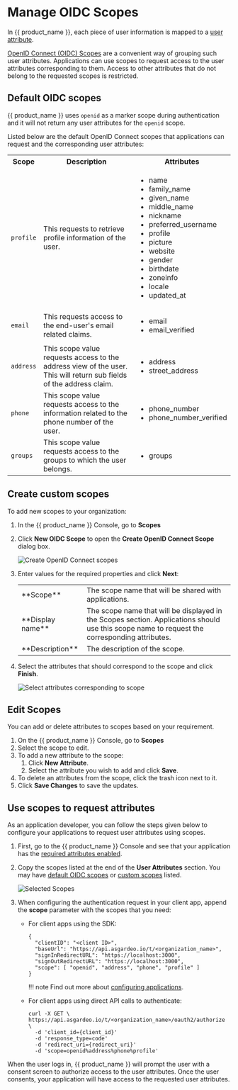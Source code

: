 # Manage OIDC Scopes

In {{ product_name }}, each piece of user information is mapped to a [user attribute](../../guides/users/attributes/manage-attributes/).

[OpenID Connect (OIDC) Scopes](https://openid.net/specs/) are a convenient way of grouping such user attributes. Applications can use scopes to request access to the user attributes corresponding to them. Access to other attributes that do not belong to the requested scopes is restricted.

## Default OIDC scopes
{{ product_name }} uses `openid` as a marker scope during authentication and it will not return any user attributes for the `openid` scope.

Listed below are the default OpenID Connect scopes that applications can request and the corresponding user attributes:

<table>
  <tr>
    <th>Scope</th>
    <th>Description</th>
    <th>Attributes</th>
  </tr>
   <tr>
      <td><code>profile</code></td>
      <td>This requests to retrieve profile information of the user.</td>
      <td>
        <ul>
          <li>name</li>
          <li>family_name</li>
          <li>given_name</li>
          <li>middle_name</li>
          <li>nickname</li>
          <li>preferred_username</li>
          <li>profile</li>
          <li>picture</li>
          <li>website</li>
          <li>gender</li>
          <li>birthdate</li>
          <li>zoneinfo</li>
          <li>locale</li>
          <li>updated_at</li>
        </ul>
      </td>
    </tr>
  <tr>
    <td><code>email</code></td>
    <td>This requests access to the end-user's email related claims.</td>
    <td>
      <ul>
        <li>email</li>
        <li>email_verified</li>
      </ul>
    </td>
  </tr>
  <tr>
    <td><code>address</code></td>
    <td>This scope value requests access to the address view of the user. This will return sub fields of the address claim.</td>
    <td>
      <ul>
        <li>address</li>
        <li>street_address</li>
      </ul>
    </td>
  </tr>
  <tr>
      <td><code>phone</code></td>
      <td>This scope value requests access to the information related to the phone number of the user.</td>
      <td>
        <ul>
          <li>phone_number</li>
          <li>phone_number_verified</li>
        </ul>
      </td>
  </tr>
  <tr>
      <td><code>groups</code></td>
      <td>This scope value requests access to the groups to which the user belongs.</td>
      <td>
        <ul>
          <li>groups</li>
        </ul>
      </td>
  </tr>
</table>

## Create custom scopes

To add new scopes to your organization:

1. In the {{ product_name }} Console, go to **Scopes**
2. Click **New OIDC Scope** to open the **Create OpenID Connect Scope** dialog box.
  
   ![Create OpenID Connect scopes](../../../assets/img/guides/organization/scopes/create-scopes.png)

3. Enter values for the required properties and click **Next**:
    <table>
            <tbody>
                <tr>
                    <td>**Scope**</td>
                    <td>The scope name that will be shared with applications.</td>
                </tr>
                <tr>
                    <td>**Display name**</td>
                    <td>The scope name that will be displayed in the Scopes section. Applications should use this scope name to request the corresponding attributes.</td>
                </tr>
                <tr>
                    <td>**Description**</td>
                    <td>The description of the scope.</td>
                </tr>
            </tbody>
        </table>
4. Select the attributes that should correspond to the scope and click **Finish**.

    ![Select attributes corresponding to scope](../../../assets/img/guides/organization/scopes/select-attributes.png)

## Edit Scopes

You can add or delete attributes to scopes based on your requirement.

1. On the {{ product_name }} Console, go to **Scopes**
2. Select the scope to edit.
3. To add a new attribute to the scope:
    1. Click **New Attribute**.
    2. Select the attribute you wish to add and click **Save**.
4. To delete an attributes from the scope, click the trash icon next to it.
5. Click **Save Changes** to save the updates.

## Use scopes to request attributes

As an application developer, you can follow the steps given below to configure your applications to request user attributes using scopes.

1. First, go to the {{ product_name }} Console and see that your application has the [required attributes enabled](../../guides/authentication/user-attributes/enable-attributes-for-oidc-app/#select-user-attributes).

2. Copy the scopes listed at the end of the **User Attributes** section. You may have [default OIDC scopes](#default-oidc-scopes) or [custom scopes](#create-custom-scopes) listed.

    ![Selected Scopes](../../../assets/img/guides/organization/scopes/selected-scopes.png)

3. When configuring the authentication request in your client app, append the **scope** parameter with the scopes that you need:

    - For client apps using the SDK:

      ``` json{6}
      {
        "clientID": "<client ID>",
        "baseUrl": "https://api.asgardeo.io/t/<organization_name>",
        "signInRedirectURL": "https://localhost:3000",
        "signOutRedirectURL": "https://localhost:3000",
        "scope": [ "openid", "address", "phone", "profile" ]
      }
      ```
      
      !!! note
        Find out more about [configuring applications](../../get-started/start-integrating-apps/).

    - For client apps using direct API calls to authenticate:

      ``` js{6}
      curl -X GET \
      https://api.asgardeo.io/t/<organization_name>/oauth2/authorize \
        -d 'client_id={client_id}'
        -d 'response_type=code'
        -d 'redirect_uri={redirect_uri}'
        -d 'scope=openid%address%phone%profile'
      ```

When the user logs in, {{ product_name }} will prompt the user with a consent screen to authorize access to the user attributes. Once the user consents, your application will have access to the requested user attributes.











